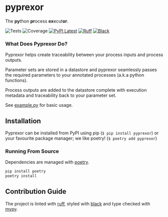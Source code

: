 # pyprexor

The **py**thon **pr**ocess **ex**ecut**or**.

![Tests](https://github.com/NickSebClark/pyprexor/actions/workflows/tests.yml/badge.svg?branch=main&event=push)
![Coverage](https://codecov.io/github/NickSebClark/pyprexor/coverage.svg?branch=main)
[![PyPI Latest](https://badgen.net/pypi/v/pyprexor)](https://pypi.org/project/pyprexor/)
[![Ruff](https://img.shields.io/endpoint?url=https://raw.githubusercontent.com/astral-sh/ruff/main/assets/badge/v2.json)](https://github.com/astral-sh/ruff)
[![Black](https://img.shields.io/badge/code%20style-black-000000.svg)](https://github.com/psf/black)

### What Does Pyprexor Do?

Pyprexor helps create traceability between your process inputs and process outputs.

Parameter sets are stored in a datastore and pyprexor seamlessly passes the required parameters to your annotated processes (a.k.a python functions).

Process outputs are added to the datastore complete with execution metadata and traceability back to your parameter set.
 
See [example.py](/example_app/example.py) for basic usage. 

## Installation

Pyprexor can be installed from PyPI using pip (`$ pip install pyprexor`) or your favourite package manager; we like poetry! (`$ poetry add pyprexor`)

### Running From Source

Dependencies are managed with [poetry](https://python-poetry.org/).

```cmd
pip install poetry
poetry install
```

## Contribution Guide

The project is linted with [ruff](https://github.com/astral-sh/ruff), styled with [black](https://github.com/psf/black) and type checked with [mypy](https://github.com/python/mypy).